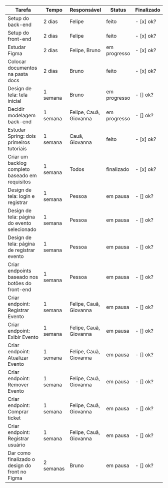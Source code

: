 | Tarefa           | Tempo | Responsável   |  Status | Finalizado | 
|----------------|---------------|---------------|----------------|-----------|
| Setup do back-end | 2 dias  | Felipe | feito | - [x] ok?
| Setup do front-end | 2 dias  | Felipe  | feito | - [x] ok?
| Estudar Figma  | 2 dias  | Felipe, Bruno | em progresso | - [x] ok?
| Colocar documentos na pasta docs | 2 dias  | Bruno  | feito | - [x] ok?
| Design de tela: tela inicial | 1 semana  | Bruno | em progresso | - [] ok?
| Decidir modelagem back-end | 1 semana  | Felipe, Cauã, Giovanna | em progresso | - [] ok?
| Estudar Spring: dois primeiros tutoriais | 1 semana | Cauã, Giovanna | feito | - [x] ok?
| Criar um backlog completo baseado em requisitos | 1 semana | Todos | finalizado | - [x] ok?
| Design de tela: login e registrar | 1 semana | Pessoa | em pausa | - [] ok?
| Design de tela: página do evento selecionado | 1 semana | Pessoa | em pausa | - [] ok?
| Design de tela: página de registrar evento | 1 semana | Pessoa | em pausa | - [] ok?
| Criar endpoints baseado nos botões do front-end | 1 semana | Pessoa | em pausa | - [] ok?
| Criar endpoint: Registrar Evento | 1 semana | Felipe, Cauã, Giovanna | em pausa | - [] ok?
| Criar endpoint: Exibir Evento | 1 semana | Felipe, Cauã, Giovanna | em pausa | - [] ok?
| Criar endpoint: Atualizar Evento | 1 semana | Felipe, Cauã, Giovanna | em pausa | - [] ok?
| Criar endpoint: Remover Evento | 1 semana | Felipe, Cauã, Giovanna | em pausa | - [] ok?
| Criar endpoint: Comprar ticket | 1 semana | Felipe, Cauã, Giovanna | em pausa | - [] ok?
| Criar endpoint: Registrar usuário | 1 semana | Felipe, Cauã, Giovanna | em pausa | - [] ok?
| Dar como finalizado o design do front no Figma | 2 semanas | Bruno | em pausa | - [] ok?
